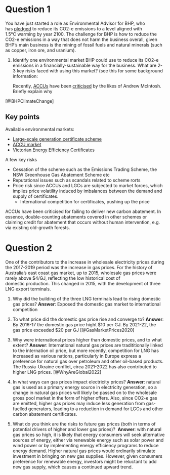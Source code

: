 # Question 1
You have just started a role as Environmental Advisor for BHP, who has [pledged](https://www.bhp.com/sustainability/climate-change/) to reduce its CO2-e emissions to a level aligned with 1.5°C warming by year 2100. The challenge for BHP is how to reduce the CO2-e emissions in a way that does not harm the business overall, given BHP’s main business is the mining of fossil fuels and natural minerals (such as copper, iron ore, and uranium). 

1.  Identify one environmental market BHP could use to reduce its CO2-e emissions in a financially-sustainable way for the business. What are 2-3 key risks faced with using this market? (see this for some background information:
    
	Recently, [ACCUs](Australian-carbon-credit-units.md) have been [criticised](https://www.theguardian.com/environment/2022/mar/23/australias-carbon-credit-scheme-largely-a-sham-says-whistleblower-who-tried-to-rein-it-in) by the likes of Andrew McIntosh. Briefly explain why

[@BHPClimateChange] 



## Key points
Available environmental markets:
- [Large-scale generation certificate scheme](large-scale-generation-certificates.md) 
- [ACCU market](Australian-carbon-credit-units.md)
- [Victorian Energy Efficiency Certificates](Victorian-Energy-Efficiency-Certificates.md) 

A few key risks
- Cessation of the scheme such as the Emissions Trading Scheme, the NSW Greenhouse Gas Abatement Scheme etc
- Reputational issues such as scandals related to scheme rorts
- Price risk since ACCUs and LGCs are subjected to market forces, which implies price volatility induced by imbalances between the demand and supply of certificates.
	- International competition for certificates, pushing up the price

ACCUs have been criticised for failing to deliver new carbon abatement. In essence, double-counting abatements covered in other schemes or claiming credit for abatement that occurs without human intervention, e.g. via existing old-growth forests.

# Question 2
One of the contributors to the increase in wholesale electricity prices during the 2017-2019 period was the increase in gas prices. For the history of Australia’s east coast gas market, up to 2015, wholesale gas prices were rarely above $4/GJ, reflecting the low historical cost of domestic production. This changed in 2015, with the development of three LNG export terminals. 

1.  Why did the building of the three LNG terminals lead to rising domestic gas prices?
    **Answer**: Exposed the domestic gas market to international competition
    
2.  To what price did the domestic gas price rise and converge to?
	**Answer**: By 2016-17 the domestic gas price hight $10 per GJ. By 2021-22, the gas price  exceeded $20 per GJ [@GasMarketPrices2020] 
    
3.  Why were international prices higher than domestic prices, and to what extent?
    **Answer**: International natural gas prices are tradititionally linked to the internation oil price, but more recently, competition for LNG has increased as various nations, particularly in Europe express a preference for natural gas over petroleum and other oil-based products. The Russia-Ukraine conflict, circa 2021-2022 has also contributed to higher LNG prices. [@WhyAreGlobal2022]
    
4.  In what ways can gas prices impact electricity prices?
    **Answer**: natural gas is used as a primary energy source in electricity generation, so a change in natural gas prices will likely be passed on to the wholesale gross pool market in the form of higher offers. Also, since CO2-e gas are emitted, higher gas prices may induce less generation from gas-fuelled generators, leading to a reduction in demand for LGCs and other carbon abatement certificates.
    
5.  What do you think are the risks to future gas prices (both in terms of potential drivers of higher and lower gas prices)? 
	**Answer**: with natural gas prices so high, it is likely that energy consumers will seek alternative sources of energy, either via renewable energy such as solar power and wind power or by implementing energy efficiency programs to reduce energy demand. 
	Higher natural gas prices would ordinarily stimulate investment in bringing on new gas supplies. However, given consumers preference for renewable energy, investors might be reluctant to add new gas supply, which causes a continued upward trend.